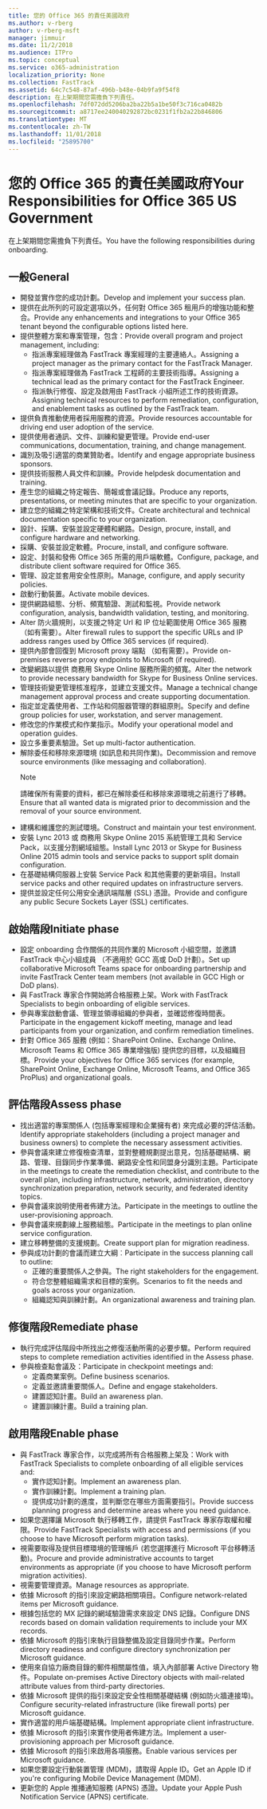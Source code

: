 ```yaml
---
title: 您的 Office 365 的責任美國政府
ms.author: v-rberg
author: v-rberg-msft
manager: jimmuir
ms.date: 11/2/2018
ms.audience: ITPro
ms.topic: conceptual
ms.service: o365-administration
localization_priority: None
ms.collection: FastTrack
ms.assetid: 64c7c548-87af-496b-b48e-04b9fa9f54f8
description: 在上架期間您需擔負下列責任。
ms.openlocfilehash: 7df072dd5206ba2ba22b5a1be50f3c716ca0482b
ms.sourcegitcommit: a8717ee240040292872bc0231f1fb2a22b846806
ms.translationtype: MT
ms.contentlocale: zh-TW
ms.lasthandoff: 11/01/2018
ms.locfileid: "25895700"
---
```

# <a name="your-responsibilities-for-office-365-us-government"></a><span data-ttu-id="1fbc2-103">您的 Office 365 的責任美國政府</span><span class="sxs-lookup"><span data-stu-id="1fbc2-103">Your Responsibilities for Office 365 US Government</span></span>

<span data-ttu-id="1fbc2-104">在上架期間您需擔負下列責任。</span><span class="sxs-lookup"><span data-stu-id="1fbc2-104">You have the following responsibilities during onboarding.</span></span>
  
## <a name="general"></a><span data-ttu-id="1fbc2-105">一般</span><span class="sxs-lookup"><span data-stu-id="1fbc2-105">General</span></span>

- <span data-ttu-id="1fbc2-106">開發並實作您的成功計劃。</span><span class="sxs-lookup"><span data-stu-id="1fbc2-106">Develop and implement your success plan.</span></span>   
- <span data-ttu-id="1fbc2-107">提供在此所列的可設定選項以外，任何對 Office 365 租用戶的增強功能和整合。</span><span class="sxs-lookup"><span data-stu-id="1fbc2-107">Provide any enhancements and integrations to your Office 365 tenant beyond the configurable options listed here.</span></span>    
- <span data-ttu-id="1fbc2-108">提供整體方案和專案管理，包含：</span><span class="sxs-lookup"><span data-stu-id="1fbc2-108">Provide overall program and project management, including:</span></span>     
  - <span data-ttu-id="1fbc2-109">指派專案經理做為 FastTrack 專案經理的主要連絡人。</span><span class="sxs-lookup"><span data-stu-id="1fbc2-109">Assigning a project manager as the primary contact for the FastTrack Manager.</span></span>   
  - <span data-ttu-id="1fbc2-110">指派專案經理做為 FastTrack 工程師的主要技術指導。</span><span class="sxs-lookup"><span data-stu-id="1fbc2-110">Assigning a technical lead as the primary contact for the FastTrack Engineer.</span></span>  
  - <span data-ttu-id="1fbc2-111">指派執行修復、設定及啟用由 FastTrack 小組所述工作的技術資源。</span><span class="sxs-lookup"><span data-stu-id="1fbc2-111">Assigning technical resources to perform remediation, configuration, and enablement tasks as outlined by the FastTrack team.</span></span>   
- <span data-ttu-id="1fbc2-112">提供負責推動使用者採用服務的資源。</span><span class="sxs-lookup"><span data-stu-id="1fbc2-112">Provide resources accountable for driving end user adoption of the service.</span></span>    
- <span data-ttu-id="1fbc2-113">提供使用者通訊、文件、訓練和變更管理。</span><span class="sxs-lookup"><span data-stu-id="1fbc2-113">Provide end-user communications, documentation, training, and change management.</span></span>    
- <span data-ttu-id="1fbc2-114">識別及吸引適當的商業贊助者。</span><span class="sxs-lookup"><span data-stu-id="1fbc2-114">Identify and engage appropriate business sponsors.</span></span>     
- <span data-ttu-id="1fbc2-115">提供技術服務人員文件和訓練。</span><span class="sxs-lookup"><span data-stu-id="1fbc2-115">Provide helpdesk documentation and training.</span></span>     
- <span data-ttu-id="1fbc2-116">產生您的組織之特定報告、簡報或會議記錄。</span><span class="sxs-lookup"><span data-stu-id="1fbc2-116">Produce any reports, presentations, or meeting minutes that are specific to your organization.</span></span>     
- <span data-ttu-id="1fbc2-117">建立您的組織之特定架構和技術文件。</span><span class="sxs-lookup"><span data-stu-id="1fbc2-117">Create architectural and technical documentation specific to your organization.</span></span>     
- <span data-ttu-id="1fbc2-118">設計、採購、安裝並設定硬體和網路。</span><span class="sxs-lookup"><span data-stu-id="1fbc2-118">Design, procure, install, and configure hardware and networking.</span></span>    
- <span data-ttu-id="1fbc2-119">採購、安裝並設定軟體。</span><span class="sxs-lookup"><span data-stu-id="1fbc2-119">Procure, install, and configure software.</span></span>     
- <span data-ttu-id="1fbc2-120">設定、封裝和發佈 Office 365 所需的用戶端軟體。</span><span class="sxs-lookup"><span data-stu-id="1fbc2-120">Configure, package, and distribute client software required for Office 365.</span></span>    
- <span data-ttu-id="1fbc2-121">管理、設定並套用安全性原則。</span><span class="sxs-lookup"><span data-stu-id="1fbc2-121">Manage, configure, and apply security policies.</span></span>    
- <span data-ttu-id="1fbc2-122">啟動行動裝置。</span><span class="sxs-lookup"><span data-stu-id="1fbc2-122">Activate mobile devices.</span></span>    
- <span data-ttu-id="1fbc2-123">提供網路組態、分析、頻寬驗證、測試和監視。</span><span class="sxs-lookup"><span data-stu-id="1fbc2-123">Provide network configuration, analysis, bandwidth validation, testing, and monitoring.</span></span> 
- <span data-ttu-id="1fbc2-124">Alter 防火牆規則，以支援之特定 Url 和 IP 位址範圍使用 Office 365 服務 （如有需要）。</span><span class="sxs-lookup"><span data-stu-id="1fbc2-124">Alter firewall rules to support the specific URLs and IP address ranges used by Office 365 services (if required).</span></span>
- <span data-ttu-id="1fbc2-125">提供內部會回復到 Microsoft proxy 端點 （如有需要）。</span><span class="sxs-lookup"><span data-stu-id="1fbc2-125">Provide on-premises reverse proxy endpoints to Microsoft (if required).</span></span>     
- <span data-ttu-id="1fbc2-126">改變網路以提供 商務用 Skype Online 服務所需的頻寬。</span><span class="sxs-lookup"><span data-stu-id="1fbc2-126">Alter the network to provide necessary bandwidth for Skype for Business Online services.</span></span>   
- <span data-ttu-id="1fbc2-127">管理技術變更管理核准程序，並建立支援文件。</span><span class="sxs-lookup"><span data-stu-id="1fbc2-127">Manage a technical change management approval process and create supporting documentation.</span></span>    
- <span data-ttu-id="1fbc2-128">指定並定義使用者、工作站和伺服器管理的群組原則。</span><span class="sxs-lookup"><span data-stu-id="1fbc2-128">Specify and define group policies for user, workstation, and server management.</span></span>    
- <span data-ttu-id="1fbc2-129">修改您的作業模式和作業指示。</span><span class="sxs-lookup"><span data-stu-id="1fbc2-129">Modify your operational model and operation guides.</span></span>   
- <span data-ttu-id="1fbc2-130">設立多重要素驗證。</span><span class="sxs-lookup"><span data-stu-id="1fbc2-130">Set up multi-factor authentication.</span></span>   
- <span data-ttu-id="1fbc2-131">解除委任和移除來源環境 (如訊息和共同作業)。</span><span class="sxs-lookup"><span data-stu-id="1fbc2-131">Decommission and remove source environments (like messaging and collaboration).</span></span> 
    > [!NOTE]
    > <span data-ttu-id="1fbc2-132">請確保所有需要的資料，都已在解除委任和移除來源環境之前進行了移轉。</span><span class="sxs-lookup"><span data-stu-id="1fbc2-132">Ensure that all wanted data is migrated prior to decommission and the removal of your source environment.</span></span>   
- <span data-ttu-id="1fbc2-133">建構和維護您的測試環境。</span><span class="sxs-lookup"><span data-stu-id="1fbc2-133">Construct and maintain your test environment.</span></span>  
- <span data-ttu-id="1fbc2-134">安裝 Lync 2013 或 商務用 Skype Online 2015 系統管理工具和 Service Pack，以支援分割網域組態。</span><span class="sxs-lookup"><span data-stu-id="1fbc2-134">Install Lync 2013 or Skype for Business Online 2015 admin tools and service packs to support split domain configuration.</span></span>    
- <span data-ttu-id="1fbc2-135">在基礎結構伺服器上安裝 Service Pack 和其他需要的更新項目。</span><span class="sxs-lookup"><span data-stu-id="1fbc2-135">Install service packs and other required updates on infrastructure servers.</span></span>     
- <span data-ttu-id="1fbc2-136">提供並設定任何公用安全通訊端階層 (SSL) 憑證。</span><span class="sxs-lookup"><span data-stu-id="1fbc2-136">Provide and configure any public Secure Sockets Layer (SSL) certificates.</span></span> 
    
## <a name="initiate-phase"></a><span data-ttu-id="1fbc2-137">啟始階段</span><span class="sxs-lookup"><span data-stu-id="1fbc2-137">Initiate phase</span></span>

- <span data-ttu-id="1fbc2-138">設定 onboarding 合作關係的共同作業的 Microsoft 小組空間，並邀請 FastTrack 中心小組成員 （不適用於 GCC 高或 DoD 計劃）。</span><span class="sxs-lookup"><span data-stu-id="1fbc2-138">Set up collaborative Microsoft Teams space for onboarding partnership and invite FastTrack Center team members (not available in GCC High or DoD plans).</span></span>   
- <span data-ttu-id="1fbc2-139">與 FastTrack 專家合作開始將合格服務上架。</span><span class="sxs-lookup"><span data-stu-id="1fbc2-139">Work with FastTrack Specialists to begin onboarding of eligible services.</span></span>    
- <span data-ttu-id="1fbc2-140">參與專案啟動會議、管理並領導組織的參與者，並確認修復時間表。</span><span class="sxs-lookup"><span data-stu-id="1fbc2-140">Participate in the engagement kickoff meeting, manage and lead participants from your organization, and confirm remediation timelines.</span></span>    
- <span data-ttu-id="1fbc2-141">針對 Office 365 服務 (例如：SharePoint Online、Exchange Online、Microsoft Teams 和 Office 365 專業增強版) 提供您的目標，以及組織目標。</span><span class="sxs-lookup"><span data-stu-id="1fbc2-141">Provide your objectives for Office 365 services (for example, SharePoint Online, Exchange Online, Microsoft Teams, and Office 365 ProPlus) and organizational goals.</span></span>
    
## <a name="assess-phase"></a><span data-ttu-id="1fbc2-142">評估階段</span><span class="sxs-lookup"><span data-stu-id="1fbc2-142">Assess phase</span></span>

- <span data-ttu-id="1fbc2-143">找出適當的專案關係人 (包括專案經理和企業擁有者) 來完成必要的評估活動。</span><span class="sxs-lookup"><span data-stu-id="1fbc2-143">Identify appropriate stakeholders (including a project manager and business owners) to complete the necessary assessment activities.</span></span>    
- <span data-ttu-id="1fbc2-144">參與會議來建立修復檢查清單，並對整體規劃提出意見，包括基礎結構、網路、管理、目錄同步作業準備、網路安全性和同盟身分識別主題。</span><span class="sxs-lookup"><span data-stu-id="1fbc2-144">Participate in the meetings to create the remediation checklist, and contribute to the overall plan, including infrastructure, network, administration, directory synchronization preparation, network security, and federated identity topics.</span></span> 
- <span data-ttu-id="1fbc2-145">參與會議來說明使用者佈建方法。</span><span class="sxs-lookup"><span data-stu-id="1fbc2-145">Participate in the meetings to outline the user-provisioning approach.</span></span>     
- <span data-ttu-id="1fbc2-146">參與會議來規劃線上服務組態。</span><span class="sxs-lookup"><span data-stu-id="1fbc2-146">Participate in the meetings to plan online service configuration.</span></span>    
- <span data-ttu-id="1fbc2-147">建立移轉整備的支援規劃。</span><span class="sxs-lookup"><span data-stu-id="1fbc2-147">Create support plan for migration readiness.</span></span>    
- <span data-ttu-id="1fbc2-148">參與成功計劃的會議而建立大綱︰</span><span class="sxs-lookup"><span data-stu-id="1fbc2-148">Participate in the success planning call to outline:</span></span>   
  - <span data-ttu-id="1fbc2-149">正確的重要關係人之參與。</span><span class="sxs-lookup"><span data-stu-id="1fbc2-149">The right stakeholders for the engagement.</span></span>   
  - <span data-ttu-id="1fbc2-150">符合您整體組織需求和目標的案例。</span><span class="sxs-lookup"><span data-stu-id="1fbc2-150">Scenarios to fit the needs and goals across your organization.</span></span>   
  - <span data-ttu-id="1fbc2-151">組織認知與訓練計劃。</span><span class="sxs-lookup"><span data-stu-id="1fbc2-151">An organizational awareness and training plan.</span></span>
    
## <a name="remediate-phase"></a><span data-ttu-id="1fbc2-152">修復階段</span><span class="sxs-lookup"><span data-stu-id="1fbc2-152">Remediate phase</span></span>

- <span data-ttu-id="1fbc2-153">執行完成評估階段中所找出之修復活動所需的必要步驟。</span><span class="sxs-lookup"><span data-stu-id="1fbc2-153">Perform required steps to complete remediation activities identified in the Assess phase.</span></span>  
- <span data-ttu-id="1fbc2-154">參與檢查點會議及：</span><span class="sxs-lookup"><span data-stu-id="1fbc2-154">Participate in checkpoint meetings and:</span></span>   
  - <span data-ttu-id="1fbc2-155">定義商業案例。</span><span class="sxs-lookup"><span data-stu-id="1fbc2-155">Define business scenarios.</span></span>  
  - <span data-ttu-id="1fbc2-156">定義並邀請重要關係人。</span><span class="sxs-lookup"><span data-stu-id="1fbc2-156">Define and engage stakeholders.</span></span>  
  - <span data-ttu-id="1fbc2-157">建置認知計畫。</span><span class="sxs-lookup"><span data-stu-id="1fbc2-157">Build an awareness plan.</span></span> 
  - <span data-ttu-id="1fbc2-158">建置訓練計畫。</span><span class="sxs-lookup"><span data-stu-id="1fbc2-158">Build a training plan.</span></span>
    
## <a name="enable-phase"></a><span data-ttu-id="1fbc2-159">啟用階段</span><span class="sxs-lookup"><span data-stu-id="1fbc2-159">Enable phase</span></span>

- <span data-ttu-id="1fbc2-160">與 FastTrack 專家合作，以完成將所有合格服務上架及：</span><span class="sxs-lookup"><span data-stu-id="1fbc2-160">Work with FastTrack Specialists to complete onboarding of all eligible services and:</span></span>  
  - <span data-ttu-id="1fbc2-161">實作認知計劃。</span><span class="sxs-lookup"><span data-stu-id="1fbc2-161">Implement an awareness plan.</span></span>   
  - <span data-ttu-id="1fbc2-162">實作訓練計劃。</span><span class="sxs-lookup"><span data-stu-id="1fbc2-162">Implement a training plan.</span></span>   
  - <span data-ttu-id="1fbc2-163">提供成功計劃的進度，並判斷您在哪些方面需要指引。</span><span class="sxs-lookup"><span data-stu-id="1fbc2-163">Provide success planning progress and determine areas where you need guidance.</span></span>  
- <span data-ttu-id="1fbc2-164">如果您選擇讓 Microsoft 執行移轉工作，請提供 FastTrack 專家存取權和權限。</span><span class="sxs-lookup"><span data-stu-id="1fbc2-164">Provide FastTrack Specialists with access and permissions (if you choose to have Microsoft perform migration tasks).</span></span>   
- <span data-ttu-id="1fbc2-165">視需要取得及提供目標環境的管理帳戶 (若您選擇進行 Microsoft 平台移轉活動)。</span><span class="sxs-lookup"><span data-stu-id="1fbc2-165">Procure and provide administrative accounts to target environments as appropriate (if you choose to have Microsoft perform migration activities).</span></span>    
- <span data-ttu-id="1fbc2-166">視需要管理資源。</span><span class="sxs-lookup"><span data-stu-id="1fbc2-166">Manage resources as appropriate.</span></span>     
- <span data-ttu-id="1fbc2-167">依據 Microsoft 的指引來設定網路相關項目。</span><span class="sxs-lookup"><span data-stu-id="1fbc2-167">Configure network-related items per Microsoft guidance.</span></span>    
- <span data-ttu-id="1fbc2-168">根據包括您的 MX 記錄的網域驗證需求來設定 DNS 記錄。</span><span class="sxs-lookup"><span data-stu-id="1fbc2-168">Configure DNS records based on domain validation requirements to include your MX records.</span></span>    
- <span data-ttu-id="1fbc2-169">依據 Microsoft 的指引來執行目錄整備及設定目錄同步作業。</span><span class="sxs-lookup"><span data-stu-id="1fbc2-169">Perform directory readiness and configure directory synchronization per Microsoft guidance.</span></span>   
- <span data-ttu-id="1fbc2-170">使用來自協力廠商目錄的郵件相關屬性值，填入內部部署 Active Directory 物件。</span><span class="sxs-lookup"><span data-stu-id="1fbc2-170">Populate on-premises Active Directory objects with mail-related attribute values from third-party directories.</span></span>    
- <span data-ttu-id="1fbc2-171">依據 Microsoft 提供的指引來設定安全性相關基礎結構 (例如防火牆連接埠)。</span><span class="sxs-lookup"><span data-stu-id="1fbc2-171">Configure security-related infrastructure (like firewall ports) per Microsoft guidance.</span></span>    
- <span data-ttu-id="1fbc2-172">實作適當的用戶端基礎結構。</span><span class="sxs-lookup"><span data-stu-id="1fbc2-172">Implement appropriate client infrastructure.</span></span>   
- <span data-ttu-id="1fbc2-173">依據 Microsoft 的指引來實作使用者佈建方法。</span><span class="sxs-lookup"><span data-stu-id="1fbc2-173">Implement a user-provisioning approach per Microsoft guidance.</span></span>    
- <span data-ttu-id="1fbc2-174">依據 Microsoft 的指引來啟用各項服務。</span><span class="sxs-lookup"><span data-stu-id="1fbc2-174">Enable various services per Microsoft guidance.</span></span>    
- <span data-ttu-id="1fbc2-175">如果您要設定行動裝置管理 (MDM)，請取得 Apple ID。</span><span class="sxs-lookup"><span data-stu-id="1fbc2-175">Get an Apple ID if you're configuring Mobile Device Management (MDM).</span></span>   
- <span data-ttu-id="1fbc2-176">更新您的 Apple 推播通知服務 (APNS) 憑證。</span><span class="sxs-lookup"><span data-stu-id="1fbc2-176">Update your Apple Push Notification Service (APNS) certificate.</span></span>
    

  

